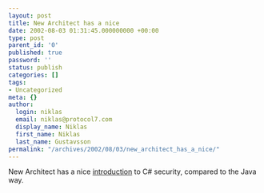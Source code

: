 ```yaml
---
layout: post
title: New Architect has a nice
date: 2002-08-03 01:31:45.000000000 +00:00
type: post
parent_id: '0'
published: true
password: ''
status: publish
categories: []
tags:
- Uncategorized
meta: {}
author:
  login: niklas
  email: niklas@protocol7.com
  display_name: Niklas
  first_name: Niklas
  last_name: Gustavsson
permalink: "/archives/2002/08/03/new_architect_has_a_nice/"
---
```

New Architect has a nice [introduction](http://www.newarchitectmag.com/documents/s=2412/na0802e/index.html) to C# security, compared to the Java way.

